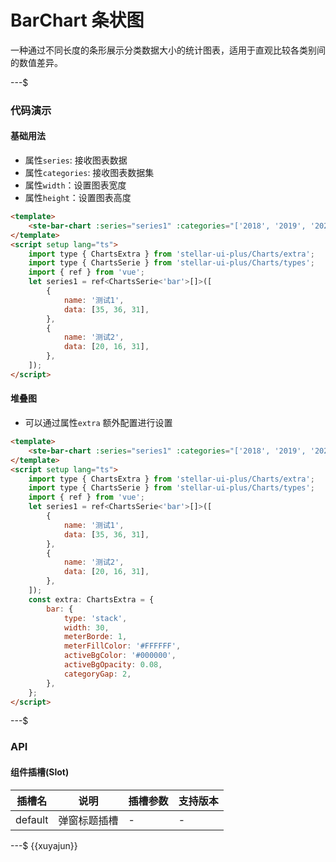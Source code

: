 # BarChart 条状图

一种通过不同长度的条形展示分类数据大小的统计图表，适用于直观比较各类别间的数值差异。

---$

### 代码演示

#### 基础用法

- 属性`series`: 接收图表数据
- 属性`categories`: 接收图表数据集
- 属性`width`：设置图表宽度
- 属性`height`：设置图表高度

```html
<template>
    <ste-bar-chart :series="series1" :categories="['2018', '2019', '2020']" width="660" height="400"></ste-bar-chart>
</template>
<script setup lang="ts">
    import type { ChartsExtra } from 'stellar-ui-plus/Charts/extra';
    import type { ChartsSerie } from 'stellar-ui-plus/Charts/types';
    import { ref } from 'vue';
    let series1 = ref<ChartsSerie<'bar'>[]>([
        {
            name: '测试1',
            data: [35, 36, 31],
        },
        {
            name: '测试2',
            data: [20, 16, 31],
        },
    ]);
</script>
```

#### 堆叠图

- 可以通过属性`extra` 额外配置进行设置

```html
<template>
    <ste-bar-chart :series="series1" :categories="['2018', '2019', '2020']" width="660" height="400" :extra="extra"></ste-bar-chart>
</template>
<script setup lang="ts">
    import type { ChartsExtra } from 'stellar-ui-plus/Charts/extra';
    import type { ChartsSerie } from 'stellar-ui-plus/Charts/types';
    import { ref } from 'vue';
    let series1 = ref<ChartsSerie<'bar'>[]>([
        {
            name: '测试1',
            data: [35, 36, 31],
        },
        {
            name: '测试2',
            data: [20, 16, 31],
        },
    ]);
    const extra: ChartsExtra = {
        bar: {
            type: 'stack',
            width: 30,
            meterBorde: 1,
            meterFillColor: '#FFFFFF',
            activeBgColor: '#000000',
            activeBgOpacity: 0.08,
            categoryGap: 2,
        },
    };
</script>
```

---$

### API

<!-- props -->

#### 组件插槽(Slot)

| 插槽名  | 说明         | 插槽参数 | 支持版本 |
| ------- | ------------ | -------- | -------- |
| default | 弹窗标题插槽 | -        | -        |

---$
{{xuyajun}}
